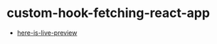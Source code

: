 # custom-hook-fetching-react-app

- [here-is-live-preview](https://666aeb2d378ff92285175ae1--sage-pudding-3dd863.netlify.app/)
